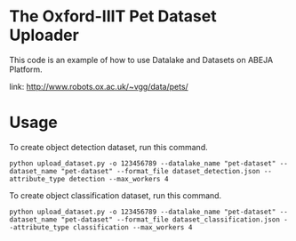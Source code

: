 # The Oxford-IIIT Pet Dataset Uploader

This code is an example of how to use Datalake and Datasets on ABEJA Platform. 

link: http://www.robots.ox.ac.uk/~vgg/data/pets/

# Usage

To create object detection dataset, run this command.

```
python upload_dataset.py -o 123456789 --datalake_name "pet-dataset" --dataset_name "pet-dataset" --format_file dataset_detection.json --attribute_type detection --max_workers 4
```

To create object classification dataset, run this command.

```
python upload_dataset.py -o 123456789 --datalake_name "pet-dataset" --dataset_name "pet-dataset" --format_file dataset_classification.json --attribute_type classification --max_workers 4
```